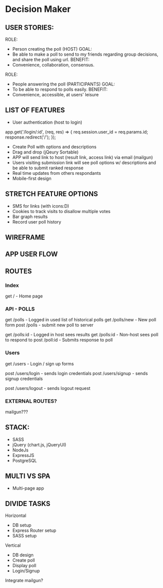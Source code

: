 # Decision Maker

## USER STORIES:

ROLE: 
- Person creating the poll (HOST)
GOAL:
- Be able to make a poll to send to my friends regarding group decisions, and share the poll using url.
BENEFIT:
- Convenience, collaboration, consensus.

ROLE:
- People answering the poll (PARTICIPANTS)
GOAL:
- To be able to respond to polls easily.
BENEFIT:
- Convenience, accessible, at users' leisure

## LIST OF FEATURES

- User authentication (host to login)

app.get('/login/:id', (req, res) => {
 req.session.user_id = req.params.id;
 response.redirect('/');
});

- Create Poll with options and descriptions
- Drag and drop (jQeury Sortable)
- APP will send link to host (result link, access link) via email (mailgun)
- Users visiting submission link will see poll options w/ descriptions and be able to submit ranked response
- Real time updates from others respondants
- Mobile-first design

## STRETCH FEATURE OPTIONS

- SMS for links (with icons:D)
- Cookies to track visits to disallow multiple votes
- Bar graph results
- Record user poll history

## WIREFRAME

## APP USER FLOW

## ROUTES

### Index
get / - Home page

### API - POLLS
get /polls - Logged in used list of historical polls
get /polls/new - New poll form
post /polls - submit new poll to server

get /polls:id - Logged in host sees results
get /polls:id - Non-host sees poll to respond to
post /poll:id - Submits response to poll

### Users
get /users - Login / sign up forms
<!-- get /users/login - login page -->
post /users/login - sends login credentials
post /users/signup - sends signup credentials

post /users/logout - sends logout request
<!-- get /users/signup - signup page -->

### EXTERNAL ROUTES?
mailgun???

## STACK:

- SASS
- jQuery (chart.js, jQueryUI)
- NodeJs
- ExpressJS
- PostgreSQL

## MULTI VS SPA

- Multi-page app

## DIVIDE TASKS

Horizontal
- DB setup
- Express Router setup
- SASS setup

Vertical
- DB design
- Create poll
- Display poll
- Login/Signup

Integrate mailgun?


